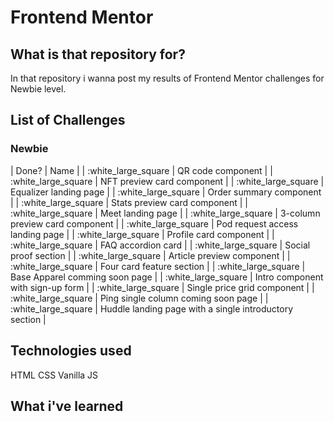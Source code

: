 # Frontend Mentor

## What is that repository for?
In that repository i wanna post my results of Frontend Mentor challenges for Newbie level.

## List of Challenges

### Newbie 
| Done? | Name |
| :white_large_square | QR code component |
| :white_large_square | NFT preview card component |
| :white_large_square | Equalizer landing page |
| :white_large_square | Order summary component |
| :white_large_square | Stats preview card component |
| :white_large_square | Meet landing page |
| :white_large_square | 3-column preview card component  |
| :white_large_square | Pod request access landing page |
| :white_large_square | Profile card component |
| :white_large_square | FAQ accordion card |
| :white_large_square | Social proof section |
| :white_large_square | Article preview component |
| :white_large_square | Four card feature section |
| :white_large_square | Base Apparel comming soon page |
| :white_large_square | Intro component with sign-up form |
| :white_large_square | Single price grid component |
| :white_large_square | Ping single column coming soon page |
| :white_large_square | Huddle landing page with a single introductory section |

## Technologies used
HTML
CSS
Vanilla JS

## What i've learned
